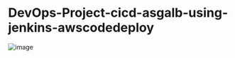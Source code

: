 # DevOps-Project-cicd-asgalb-using-jenkins-awscodedeploy
![image](https://github.com/kamalmohan217/DevOps-Project-cicd-asgalb-using-jenkins-awscodedeploy/assets/128888356/f8d08a79-9789-48db-8e45-62bf2ab61d66)
